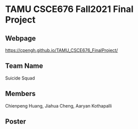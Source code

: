 # TAMU CSCE676 Fall2021 Final Project

## Webpage
https://cpengh.github.io/TAMU_CSCE676_FinalProject/

## Team Name
Suicide Squad

## Members
Chienpeng Huang, Jiahua Cheng, Aaryan Kothapalli

## Poster
